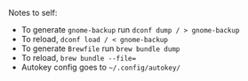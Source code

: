 Notes to self: 

- To generate `gnome-backup` run `dconf dump / > gnome-backup`
- To reload, `dconf load / < gnome-backup`
- To generate `Brewfile` run `brew bundle dump` 
- To reload, `brew bundle --file=` 
- Autokey config goes to `~/.config/autokey/`

